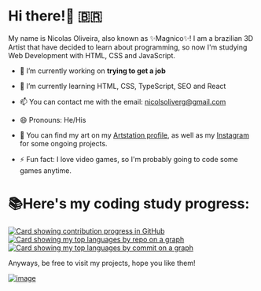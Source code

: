 # Hi there!👋 🇧🇷

My name is Nicolas Oliveira, also known as ✨Magnico✨!
I am a brazilian 3D Artist that have decided to learn about programming, so now I'm studying Web Development with HTML, CSS and JavaScript.

- 🔭 I’m currently working on **trying to get a job**

- 🌱 I’m currently learning HTML, CSS, TypeScript, SEO and React

- 📫 You can contact me with the email: nicolsoliverg@gmail.com

- 😄 Pronouns: He/His

- 🎨 You can find my art on my [Artstation profile](https://www.artstation.com/magnico/), as well as my [Instagram](https://www.instagram.com/magnic0/) for some ongoing projects.

- ⚡ Fun fact: I love video games, so I'm probably going to code some games anytime.

# 📚Here's my coding study progress:

[![Card showing contribution progress in GitHub](http://github-profile-summary-cards.vercel.app/api/cards/profile-details?username=Magnic0&theme=tokyonight)](#)
[![Card showing my top languages by repo on a graph](http://github-profile-summary-cards.vercel.app/api/cards/repos-per-language?username=Magnic0&theme=tokyonight)](#)
[![Card showing my top languages by commit on a graph](http://github-profile-summary-cards.vercel.app/api/cards/most-commit-language?username=Magnic0&theme=tokyonight)](#)

Anyways, be free to visit my projects, hope you like them!

[![image](https://c.tenor.com/EhmdDLgEARsAAAAM/madeline-celeste.gif)](#)
